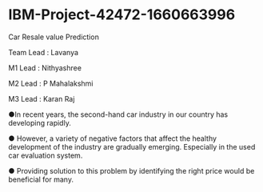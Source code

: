 # IBM-Project-42472-1660663996
Car Resale value Prediction

Team Lead : Lavanya

M1 Lead : Nithyashree

M2 Lead : P Mahalakshmi

M3 Lead : Karan Raj

●In recent years, the second-hand car industry in our country has developing rapidly.

● However, a variety of negative factors that affect the healthy development of the industry are gradually emerging. Especially in the used car evaluation system.

● Providing solution to this problem by identifying the right price would be beneficial for many.
